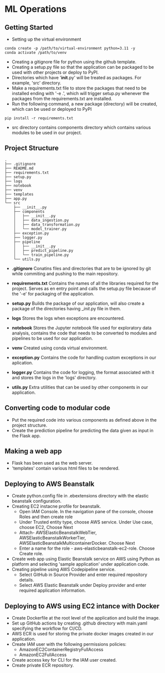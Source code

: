 # ML Operations

## Getting Started
- Setting up the virtual environment
```console
conda create -p /path/to/virtual-environment python=3.11 -y
conda activate /path/to/venv
```
- Creating a gitignore file for python using the github template.
- Creating a setup.py file so that the application can be packaged to be used with other projects or deploy to PyPI.
- Directories which have '__init__.py' will be treated as packages. For example, 'src' directory.
- Make a requirements.txt file to store the packages that need to be installed ending with '-e .', which will trigger setup.py whenever the packages from the requirements.txt are installed.
- Run the following command, a new package (directory) will be created, which can be used or deployed to PyPI
```console
pip install -r requirements.txt
```
- src directory contains components directory which contains various modules to be used in our project.


## Project Structure
```terminal
.
├── .gitignore
├── README.md
├── requirements.txt
├── setup.py
├── logs
├── notebook
├── venv
├── templates
├── app.py
└── src
    ├── __init__.py
    ├── components
    │   ├── __init__.py
    │   ├── data_ingestion.py
    │   ├── data_transformation.py
    │   └── model_trainer.py
    ├── exception.py
    ├── logger.py
    ├── pipeline
    │   ├── __init__.py
    │   ├── predict_pipeline.py
    │   └── train_pipeline.py
    └── utils.py
```

- **.gitignore**
Conatins files and directories that are to be ignored by git while commiting and pushing to the main repository.

- **requirements.txt**
Contains the names of all the libraries required for the project. Serves as en entry point and calls the setup.py file because of the '-e' for packaging of the application.

- **setup.py**
Builds the package of our application, will also create a package of the directories having __init_.py file in them.

- **logs**
Stores the logs when exceptions are encountered.

- **notebook**
Stores the Jupyter notebook file used for exploratory data analysis, contains the code that needs to be converted to modules and pipelines to be used for our application.

- **venv**
Created using conda virtual environment.

- **exception.py**
Contains the code for handling custom exceptions in our aplication.

- **logger.py**
Contains the code for logging, the format associated with it and stores the logs in the 'logs' directory.

- **utils.py**
Extra utilities that can be used by other components in our application.


## Converting code to modular code
- Put the required code into various components as defined above in the project structure.
- Create the prediction pipeline for predicting the data given as input in the Flask app.

## Making a web app
- Flask has been used as the web server.
- 'templates' contain various html files to be rendered.

## Deploying to AWS Beanstalk
- Create python.config file in .ebextensions directory with the elastic beanstalk configuration.
- Creating EC2 instacne profile for beanstalk.
    - Open IAM Console. In the navigation pane of the console, choose Roles and then create role
    - Under Trusted entity type, choose AWS service. Under Use case, choose EC2, Choose Next
    - Attach- AWSElasticBeanstalkWebTier, AWSElasticBeanstalkWorkerTier, AWSElasticBeanstalkMulticontainerDocker. Choose Next
    - Enter a name for the role - aws-elasticbeanstalk-ec2-role. Choose Create role.
- Create web app using Elastic Beanstalk service on AWS using Python as platform and selecting 'sample application' under application code.
- Creating pipeline using AWS Codepipeline service.
    - Select GitHub in Source Provider and enter required repository details.
    - Select AWS Elastic Beanstalk under Deploy provider and enter required application information.

## Deploying to AWS using EC2 intance with Docker
- Create Dockerfile at the root level of the application and build the image.
- Set up GitHub actions by creating .github directory with main.yaml specifying the workflow for CI/CD.
- AWS ECR is used for storing the private docker images created in our application.
- Create IAM user with the following permissions policies:
    - AmazonEC2ContainerRegistryFullAccess
    - AmazonEC2FullAccess
- Create access key for CLI for the IAM user created. 
- Create private ECR repository.
